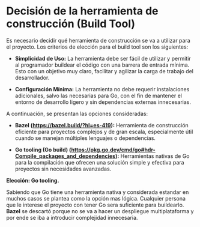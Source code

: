 # Decisión de la herramienta de construcción (Build Tool)

Es necesario decidir qué herramienta de construcción se va a utilizar para el proyecto. Los criterios de elección para el build tool son los siguientes:

- **Simplicidad de Uso:** La herramienta debe ser fácil de utilizar y permitir al programador buildear el código con una barrera de entrada mínima. Esto con un objetivo muy claro, facilitar y agilizar la carga de trabajo del desarrollador. 

- **Configuración Mínima:** La herramienta no debe requerir instalaciones adicionales, salvo las necesarias para Go, con el fin de mantener el entorno de desarrollo ligero y sin dependencias externas innecesarias.


 A continuación, se presentan las opciones consideradas:

- **Bazel (https://bazel.build/?hl=es-419):** Herramienta de construcción eficiente para proyectos complejos y de gran escala, especialmente útil cuando se manejan múltiples lenguajes o dependencias.

- **Go tooling (Go build) (https://pkg.go.dev/cmd/go#hdr-Compile_packages_and_dependencies):** Herramientas nativas de Go para la compilación que ofrecen una solución simple y efectiva para proyectos sin necesidades avanzadas.


**Elección: Go tooling.**

Sabiendo que Go tiene una herramienta nativa y considerada estandar en muchos casos se plantea como la opción mas lógica. Cualquier persona que le interese 
el proyecto con tener Go sera suficiente para buildearlo. **Bazel** se descartó porque no se va a hacer un despliegue multiplataforma y por ende se iba a 
introducir complejidad innecesaria. 